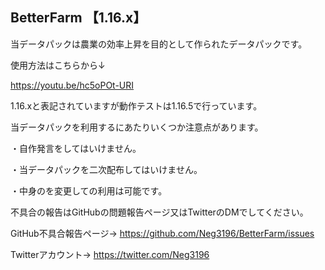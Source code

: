## BetterFarm 【1.16.x】

当データパックは農業の効率上昇を目的として作られたデータパックです。

使用方法はこちらから↓

https://youtu.be/hc5oPOt-URI

1.16.xと表記されていますが動作テストは1.16.5で行っています。

当データパックを利用するにあたりいくつか注意点があります。



・自作発言をしてはいけません。

・当データパックを二次配布してはいけません。

・中身のを変更しての利用は可能です。



不具合の報告はGitHubの問題報告ページ又はTwitterのDMでしてください。

GitHub不具合報告ページ→ https://github.com/Neg3196/BetterFarm/issues

Twitterアカウント→ https://twitter.com/Neg3196

